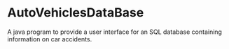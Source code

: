 # AutoVehiclesDataBase
A java program to provide a user interface for an SQL database containing information on car accidents.

